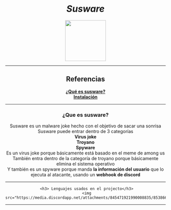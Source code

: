 <h1 align="center"><i>Susware</i></h1>

<p align="center" >
     <img src="https://thumbs.gfycat.com/ClutteredWealthyGoitered-max-1mb.gif" width=128>
</p>

-----

<div align="center">
     <h2>
          Referencias
     </h2>
     <b><a href="#susware">¿Qué es susware?</a></b><br>
     <b><a href="">Instalación</a></b><br>
     
     
</div>

-----

<div align="center" id="susware">
     <h3> ¿Que es susware?</h3>  
     <p>
          Susware es un malware joke hecho con el objetivo de sacar una sonrisa <br>
          Susware puede entrar dentro de 3 categorías <br>
               <b>Virus joke</b> <br>
               <b>Troyano</b> <br>
               <b>Spyware</b> <br>
          Es un virus joke porque básicamente está basado en el meme de among us<br>
          También entra dentro de la categoría de troyano porque básicamente elimina el sistema operativo<br>
          Y también es un spyware porque manda <b>la información del usuario</b> que lo ejecuta al atacante, usando un <b>webhook de discord</b> <br> 
     </p>
     
-----

     <h3> Lenguajes usados en el projecto</h3>
     <img src="https://media.discordapp.net/attachments/845471921990008835/853866822112378900/usedlanguages.png">

</div>

-----
